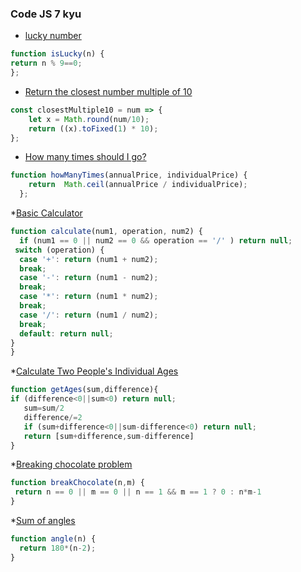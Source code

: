 ### Code JS 7 kyu

* [lucky number](https://www.codewars.com/kata/55afed09237df73343000042/train/javascript)

```javascript
function isLucky(n) {
return n % 9==0;
};
```

* [Return the closest number multiple of 10](https://www.codewars.com/kata/58249d08b81f70a2fc0001a4/train/javascript)

```javascript
const closestMultiple10 = num => {
    let x = Math.round(num/10);
    return ((x).toFixed(1) * 10);
};
```

* [How many times should I go?](https://www.codewars.com/kata/57efcb78e77282f4790003d8/train/javascript)
```javascript
function howManyTimes(annualPrice, individualPrice) {
    return  Math.ceil(annualPrice / individualPrice);
  };
```

*[Basic Calculator](https://www.codewars.com/kata/5296455e4fe0cdf2e000059f/train/javascript)
```javascript
function calculate(num1, operation, num2) {
  if (num1 == 0 || num2 == 0 && operation == '/' ) return null;
 switch (operation) {
  case '+': return (num1 + num2); 
  break;
  case '-': return (num1 - num2); 
  break;
  case '*': return (num1 * num2); 
  break;
  case '/': return (num1 / num2); 
  break;  
  default: return null; 
}
}
```


*[Calculate Two People's Individual Ages](https://www.codewars.com/kata/58e0bd6a79716b7fcf0013b1/train/javascript)
```javascript
function getAges(sum,difference){
if (difference<0||sum<0) return null;
   sum=sum/2
   difference/=2
   if (sum+difference<0||sum-difference<0) return null;
   return [sum+difference,sum-difference]
}
```

*[Breaking chocolate problem](https://www.codewars.com/kata/534ea96ebb17181947000ada/train/javascript)
```javascript
function breakChocolate(n,m) { 
 return n == 0 || m == 0 || n == 1 && m == 1 ? 0 : n*m-1  
}
```

*[Sum of angles](https://www.codewars.com/kata/5a03b3f6a1c9040084001765/train/javascript)
```javascript
function angle(n) {
  return 180*(n-2);
}
```




